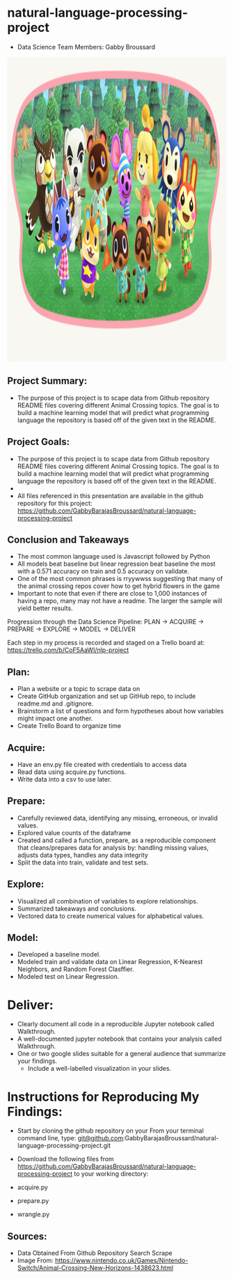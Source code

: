# natural-language-processing-project






- Data Science Team Members: Gabby Broussard

<img src='animal_crossing.jpg' style = 'width:1100px;height:700px'/>

## Project Summary:
- The purpose of this project is to scape data from Github repository README files covering different Animal Crossing topics. The goal is to build a machine learning model that will predict what programming language the repository is based off of the given text in the README.

## Project Goals:
 
- The purpose of this project is to scape data from Github repository README files covering different Animal Crossing topics. The goal is to build a machine learning model that will predict what programming language the repository is based off of the given text in the README.
- 
- All files referenced in this presentation are available in the github repository for this project: https://github.com/GabbyBarajasBroussard/natural-language-processing-project


## Conclusion and Takeaways
- The most common language used is Javascript followed by Python
- All models beat baseline but linear regression beat baseline the most with a 0.571 accuracy on train and 0.5 accuracy on validate.
- One of the most common phrases is rryywwss suggesting that many of the animal crossing repos cover how to get hybrid flowers in the game
- Important to note that even if there are close to 1,000 instances of having a repo, many may not have a readme. The larger the sample will yield better results.


Progression through the Data Science Pipeline:
PLAN -> ACQUIRE -> PREPARE -> EXPLORE -> MODEL -> DELIVER

Each step in my process is recorded and staged on a Trello board at: https://trello.com/b/CoF5AaWI/nlp-project

## Plan:
- Plan a website or a topic to scrape data on
- Create GitHub organization and set up GitHub repo, to include readme.md and .gitignore.
- Brainstorm a list of questions and form hypotheses about how variables might impact one another.
- Create Trello Board to organize time
## Acquire:
- Have an env.py file created with credentials to access data
- Read data using acquire.py functions.
- Write data into a csv to use later.
## Prepare:
- Carefully reviewed data, identifying any missing, erroneous, or invalid values.
- Explored value counts of the dataframe
- Created and called a function, prepare, as a reproducible component that cleans/prepares data for analysis by: handling missing values, adjusts data types, handles any data integrity
- Split the data into train, validate and test sets.
## Explore:
- Visualized all combination of variables to explore relationships.
- Summarized takeaways and conclusions.
- Vectored data to create numerical values for alphabetical values.

## Model:

- Developed a baseline model.
- Modeled train and validate data on Linear Regression, K-Nearest Neighbors, and Random Forest Clasffier.
- Modeled test on Linear Regression.

# Deliver:

- Clearly document all code in a reproducible Jupyter notebook called Walkthrough.
- A well-documented jupyter notebook that contains your analysis called Walkthrough.
- One or two google slides suitable for a general audience that summarize your findings.
   -  Include a well-labelled visualization in your slides.
# Instructions for Reproducing My Findings:
- Start by cloning the github repository on your From your terminal command line, type:
 git@github.com:GabbyBarajasBroussard/natural-language-processing-project.git

- Download the following files from https://github.com/GabbyBarajasBroussard/natural-language-processing-project to your working directory:
 - acquire.py
 - prepare.py
 - wrangle.py

## Sources:
- Data Obtained From Github Repository Search Scrape
- Image From: https://www.nintendo.co.uk/Games/Nintendo-Switch/Animal-Crossing-New-Horizons-1438623.html 

  

